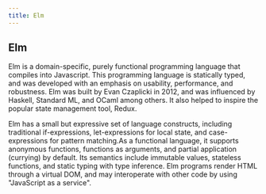 ```yaml
---
title: Elm
---
```

## Elm

Elm is a domain-specific, purely functional programming language that compiles into Javascript. This programming language is statically typed, and was developed with an emphasis on usability, performance, and robustness. Elm was built by Evan Czaplicki in 2012, and was influenced by Haskell, Standard ML, and OCaml among others. It also helped to inspire the popular state management tool, Redux.

Elm has a small but expressive set of language constructs, including traditional if-expressions, let-expressions for local state, and case-expressions for pattern matching.As a functional language, it supports anonymous functions, functions as arguments, and partial application (currying) by default. Its semantics include immutable values, stateless functions, and static typing with type inference. Elm programs render HTML through a virtual DOM, and may interoperate with other code by using "JavaScript as a service".
